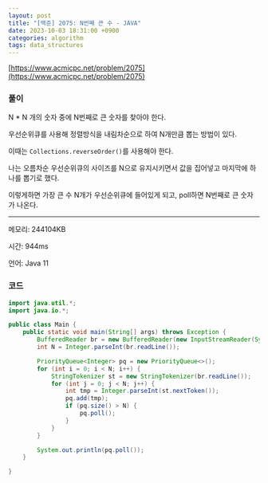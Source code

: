 ```yaml
---
layout: post
title: "[백준] 2075: N번째 큰 수 - JAVA"
date: 2023-10-03 18:31:00 +0900
categories: algorithm
tags: data_structures
---
```


[https://www.acmicpc.net/problem/2075](https://www.acmicpc.net/problem/2075)

### 풀이

N \* N 개의 숫자 중에 N번째로 큰 숫자를 찾아야 한다.

우선순위큐를 사용해 정렬방식을 내림차순으로 하여 N개만큼 뽑는 방법이 있다.

이때는 <code>Collections.reverseOrder()</code>를 사용해야 한다.

나는 오름차순 우선순위큐의 사이즈를 N으로 유지시키면서 값을 집어넣고 마지막에 하나를 뽑기로 했다.

이렇게하면 가장 큰 수 N개가 우선순위큐에 들어있게 되고, poll하면 N번째로 큰 숫자가 나온다.

---

메모리: 244104KB

시간: 944ms

언어: Java 11

### 코드

```java
import java.util.*;
import java.io.*;

public class Main {
    public static void main(String[] args) throws Exception {
        BufferedReader br = new BufferedReader(new InputStreamReader(System.in));
        int N = Integer.parseInt(br.readLine());

        PriorityQueue<Integer> pq = new PriorityQueue<>();
        for (int i = 0; i < N; i++) {
            StringTokenizer st = new StringTokenizer(br.readLine());
            for (int j = 0; j < N; j++) {
                int tmp = Integer.parseInt(st.nextToken());
                pq.add(tmp);
                if (pq.size() > N) {
                    pq.poll();
                }
            }
        }

        System.out.println(pq.poll());
    }

}
```
